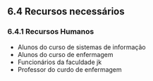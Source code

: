 

## 6.4 Recursos necessários

### 6.4.1 Recursos Humanos

* Alunos do curso de sistemas de informação
* Alunos do curso de enfermagem
* Funcionários da faculdade jk
* Professor do curdo de enfermagem

 

